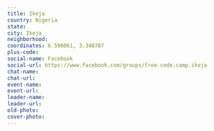 ```yaml
---
title: Ikeja
country: Nigeria
state: 
city: Ikeja
neighborhood: 
coordinates: 6.596061, 3.340787
plus-code:
social-name: Facebook
social-url: https://www.facebook.com/groups/free.code.camp.ikeja
chat-name:
chat-url:
event-name:
event-url:
leader-name:
leader-url:
old-photo: 
cover-photo:
---
```

